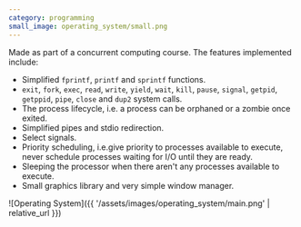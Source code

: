 ```yaml
---
category: programming
small_image: operating_system/small.png
---
```

Made as part of a concurrent computing course. The features implemented include:

* Simplified `fprintf`, `printf` and `sprintf` functions.
* `exit`, `fork`, `exec`, `read`, `write`, `yield`, `wait`, `kill`, `pause`, `signal`, `getpid`, `getppid`, `pipe`, `close` and `dup2` system calls.
* The process lifecycle, i.e. a process can be orphaned or a zombie once exited.
* Simplified pipes and stdio redirection.
* Select signals.
* Priority scheduling, i.e.give priority to processes available to execute, never schedule processes waiting for I/O until they are ready.
* Sleeping the processor when there aren't any processes available to execute.
* Small graphics library and very simple window manager.

![Operating System]({{ '/assets/images/operating_system/main.png' | relative_url }})
